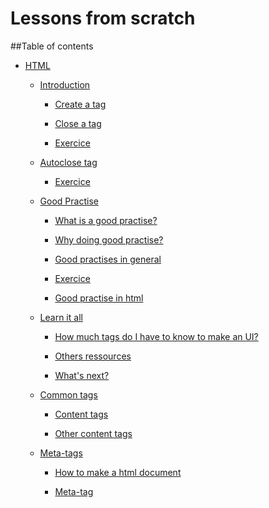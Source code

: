 Lessons from scratch
====

##Table of contents

  + [HTML](./html/2014-09-10-html-an-introduction.markdown#html)

    + [Introduction](./html/2014-09-10-html-an-introduction.markdown#html__introduction)

      + [Create a tag](./html/2014-09-10-html-an-introduction.markdown#create-a-tag)

      + [Close a tag](./html/2014-09-10-html-an-introduction.markdown#close-a-tag)

      + [Exercice](./html/2014-09-10-html-an-introduction.markdown#exercice)
      
    + [Autoclose tag](./html/2014-09-10-html-tag-exception.markdown#autoclose-tag)
      
      + [Exercice](./html/2014-09-10-html-tag-exception.markdown#exercice)
      
    + [Good Practise](./html/2014-09-11-html-good-practises-1.markdown#good-practise-1)
    
      + [What is a good practise?](./html/2014-09-11-html-good-practises-1.markdown#what-is-a-good-practise?)
      
      + [Why doing good practise?](./html/2014-09-11-html-good-practises-1.markdown#why-doing-good-practise)
      
      + [Good practises in general](https://github.com/leGuest/lessons/blob/master/html/2014-09-11-html-good-practises-2.markdown#what-are-good-practises-in-general-?)
      
      + [Exercice](./html/2014-09-11-html-good-practises-2.markdown#exercice)
      
      + [Good practise in html](https://github.com/leGuest/lessons/blob/master/html/2014-09-11-html-good-practises-2.markdown#good-practise-in-html)
      
    + [Learn it all](./html/2014-09-12-html-learn-it-all.markdown#learn-it-all)
    
      + [How much tags do I have to know to make an UI?](./html/2014-09-12-html-learn-it-all.markdown#how-much-tags)
      
      + [Others ressources](./html/2014-09-12-html-learn-it-all.markdown#others-ressources)
      
      + [What's next?](./html/2014-09-12-html-learn-it-all.markdown#what-is-next-?)

    + [Common tags](./html/2014-09-12-html-tags-1.markdown#common-tags-1)
    
      + [Content tags](./html/2014-09-12-html-tags-1.markdown#content-tag)
      
      + [Other content tags](./html/2014-09-12-html-tags-2.markdown#others-content-tag)

    + [Meta-tags](./html/2014-09-13-html-meta-tags.markdown#meta-tags)
    
      + [How to make a html document](./html/2014-09-13-html-meta-tags.markdown#how-to-make-a-html-document-?)
      
      + [Meta-tag](./html/2014-09-13-html-meta-tags.markdown#Meta-tag)
